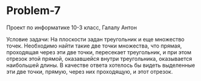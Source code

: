 # Problem-7
Проект по информатике
10-3 класс, Галалу Антон

Условие задачи:
На плоскости задан треугольник и еще множество точек. Необходимо найти такие две точки множества, что прямая, проходящая через эти две точки, пересекает треугольник, и при этом отрезок этой прямой, оказавшейся внутри треугольника, оказывается наибольшей длины. В качестве ответа хотелось бы видеть выделенные эти две точки, прямую, через них проходящую, и этот отрезок.
